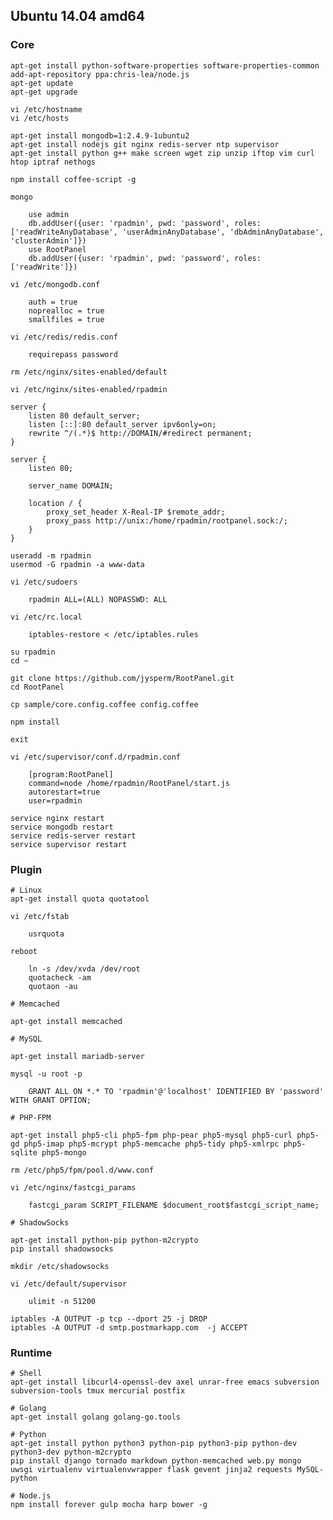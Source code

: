 ## Ubuntu 14.04 amd64
### Core

    apt-get install python-software-properties software-properties-common
    add-apt-repository ppa:chris-lea/node.js
    apt-get update
    apt-get upgrade

    vi /etc/hostname
    vi /etc/hosts

    apt-get install mongodb=1:2.4.9-1ubuntu2
    apt-get install nodejs git nginx redis-server ntp supervisor
    apt-get install python g++ make screen wget zip unzip iftop vim curl htop iptraf nethogs

    npm install coffee-script -g

    mongo

        use admin
        db.addUser({user: 'rpadmin', pwd: 'password', roles: ['readWriteAnyDatabase', 'userAdminAnyDatabase', 'dbAdminAnyDatabase', 'clusterAdmin']})
        use RootPanel
        db.addUser({user: 'rpadmin', pwd: 'password', roles: ['readWrite']})

    vi /etc/mongodb.conf

        auth = true
        noprealloc = true
        smallfiles = true
        
    vi /etc/redis/redis.conf
        
        requirepass password

    rm /etc/nginx/sites-enabled/default
    
    vi /etc/nginx/sites-enabled/rpadmin
    
    server {
        listen 80 default_server;
        listen [::]:80 default_server ipv6only=on;
        rewrite ^/(.*)$ http://DOMAIN/#redirect permanent;
    }

    server {
        listen 80;

        server_name DOMAIN;

        location / {
            proxy_set_header X-Real-IP $remote_addr;
            proxy_pass http://unix:/home/rpadmin/rootpanel.sock:/;
        }
    }

    useradd -m rpadmin
    usermod -G rpadmin -a www-data

    vi /etc/sudoers

        rpadmin ALL=(ALL) NOPASSWD: ALL

    vi /etc/rc.local

        iptables-restore < /etc/iptables.rules

    su rpadmin
    cd ~

    git clone https://github.com/jysperm/RootPanel.git
    cd RootPanel

    cp sample/core.config.coffee config.coffee

    npm install

    exit

    vi /etc/supervisor/conf.d/rpadmin.conf

        [program:RootPanel]
        command=node /home/rpadmin/RootPanel/start.js
        autorestart=true
        user=rpadmin

    service nginx restart
    service mongodb restart
    service redis-server restart
    service supervisor restart

### Plugin

    # Linux
    apt-get install quota quotatool

    vi /etc/fstab

        usrquota

    reboot

        ln -s /dev/xvda /dev/root
        quotacheck -am
        quotaon -au

    # Memcached

    apt-get install memcached

    # MySQL
    
    apt-get install mariadb-server
    
    mysql -u root -p
    
        GRANT ALL ON *.* TO 'rpadmin'@'localhost' IDENTIFIED BY 'password' WITH GRANT OPTION;
        
    # PHP-FPM
        
    apt-get install php5-cli php5-fpm php-pear php5-mysql php5-curl php5-gd php5-imap php5-mcrypt php5-memcache php5-tidy php5-xmlrpc php5-sqlite php5-mongo
    
    rm /etc/php5/fpm/pool.d/www.conf

    vi /etc/nginx/fastcgi_params
        
        fastcgi_param SCRIPT_FILENAME $document_root$fastcgi_script_name;

    # ShadowSocks

    apt-get install python-pip python-m2crypto
    pip install shadowsocks

    mkdir /etc/shadowsocks

    vi /etc/default/supervisor

        ulimit -n 51200

    iptables -A OUTPUT -p tcp --dport 25 -j DROP
    iptables -A OUTPUT -d smtp.postmarkapp.com  -j ACCEPT

### Runtime

    # Shell
    apt-get install libcurl4-openssl-dev axel unrar-free emacs subversion subversion-tools tmux mercurial postfix

    # Golang
    apt-get install golang golang-go.tools

    # Python
    apt-get install python python3 python-pip python3-pip python-dev python3-dev python-m2crypto
    pip install django tornado markdown python-memcached web.py mongo uwsgi virtualenv virtualenvwrapper flask gevent jinja2 requests MySQL-python

    # Node.js
    npm install forever gulp mocha harp bower -g

